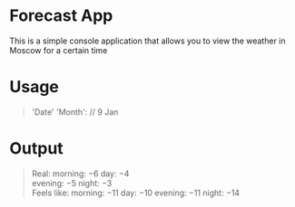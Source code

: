 # Forecast App

This is a simple console application that allows you to view the weather in Moscow for a certain time

# Usage

> 'Date' 'Month': // 9 Jan

# Output

> Real:
>         morning: −6 
>         day: −4     
>         evening: −5 
>         night: −3   
> Feels like:
>         morning: −11
>         day: −10
>         evening: −11
>         night: −14

